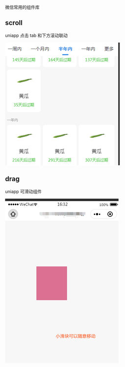 微信常用的组件库

## scroll
uniapp 点击 tab 和下方滚动联动

![](./scroll/scroll.png)

## drag
uniapp 可滑动组件

![](./drag/drag.png)
